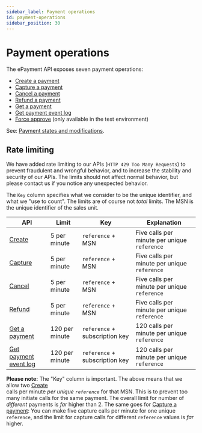 ```yaml
---
sidebar_label: Payment operations
id: payment-operations
sidebar_position: 30
---
```


# Payment operations

The ePayment API exposes seven payment operations:

* [Create a payment](create.md)
* [Capture a payment](capture.md)
* [Cancel a payment](cancel.md)
* [Refund a payment](refund.md)
* [Get a payment](get_info.md)
* [Get payment event log](get_event_log.md)
* [Force approve](force-approve.md) (only available in the test environment)

See: [Payment states and modifications](../payment_states.md).

## Rate limiting

We have added rate limiting to our APIs (`HTTP 429 Too Many Requests`) to prevent fraudulent and
wrongful behavior, and to increase the stability and security of our APIs. The limits should
not affect normal behavior, but please contact us if you notice any unexpected behavior.

The `Key` column specifies what we consider to be the unique identifier, and
what we "use to count". The limits are of course not *total* limits.
The MSN is the unique identifier of the sales unit.

| API                          | Limit          | Key                          | Explanation |
| ---------------------------- | -------------- | ---------------------------- | ----------- |
| [Create](create.md)          | 5 per minute   | `reference` + MSN              | Five calls per minute per unique `reference` |
| [Capture](capture.md)        | 5 per minute   | `reference` + MSN              | Five calls per minute per unique `reference` |
| [Cancel](cancel.md)          | 5 per minute   | `reference` + MSN              | Five calls per minute per unique `reference` |
| [Refund](refund.md)          | 5 per minute   | `reference` + MSN              | Five calls per minute per unique `reference` |
| [Get a payment](get_info.md) | 120 per minute | `reference` + subscription key | 120 calls per minute per unique `reference` |
| [Get payment event log](get_event_log.md) | 120 per minute | `reference` + subscription key | 120 calls per minute per unique `reference` |


**Please note:** The "Key" column is important. The above means that we allow two
[Create](create.md)  
calls per minute *per unique `reference`* for that MSN. This
is to prevent too many initiate calls for the same payment. The overall limit
for number of *different* payments is *far* higher than 2. The same goes for
[Capture a payment](capture.md):
You can make five capture calls per minute for
one unique `reference`, and the limit for capture calls for different `reference` values
is *far* higher.